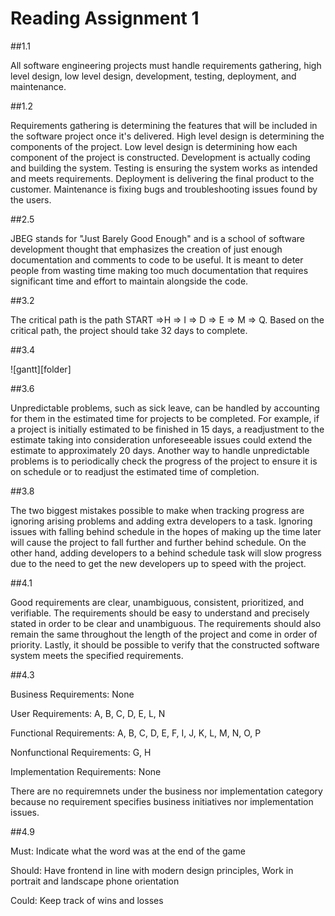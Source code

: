 # Reading Assignment 1

##1.1

All software engineering projects must handle requirements gathering, high level design, low level design, development, testing, deployment, and maintenance.

##1.2

Requirements gathering is determining the features that will be included in the software project once it's delivered. High level design is determining the components of the project. Low level design is determining how each component of the project is constructed. Development is actually coding and building the system. Testing is ensuring the system works as intended and meets requirements. Deployment is delivering the final product to the customer. Maintenance is fixing bugs and troubleshooting issues found by the users.

##2.5

JBEG stands for "Just Barely Good Enough" and is a school of software development thought that emphasizes the creation of just enough documentation and comments to code to be useful. It is meant to deter people from wasting time making too much documentation that requires significant time and effort to maintain alongside the code.

##3.2

The critical path is the path START =>H => I => D => E => M => Q. Based on the critical path, the project should take 32 days to complete.

##3.4

![gantt][folder]

##3.6

Unpredictable problems, such as sick leave, can be handled by accounting for them in the estimated time for projects to be completed. For example, if a project is initially estimated to be finished in 15 days, a readjustment to the estimate taking into consideration unforeseeable issues could extend the estimate to approximately 20 days. Another way to handle unpredictable problems is to periodically check the progress of the project to ensure it is on schedule or to readjust the estimated time of completion.

##3.8

The two biggest mistakes possible to make when tracking progress are ignoring arising problems and adding extra developers to a task. Ignoring issues with falling behind schedule in the hopes of making up the time later will cause the project to fall further and further behind schedule. On the other hand, adding developers to a behind schedule task will slow progress due to the need to get the new developers up to speed with the project.

##4.1

Good requirements are clear, unambiguous, consistent, prioritized, and verifiable. The requirements should be easy to understand and precisely stated in order to be clear and unambiguous. The requirements should also remain the same throughout the length of the project and come in order of priority. Lastly, it should be possible to verify that the constructed software system meets the specified requirements.

##4.3

Business Requirements: None

User Requirements: A, B, C, D, E, L, N

Functional Requirements: A, B, C, D, E, F, I, J, K, L, M, N, O, P

Nonfunctional Requirements: G, H

Implementation Requirements: None

There are no requiremnets under the business nor implementation category because no requirement specifies business initiatives nor implementation issues.

##4.9

Must: Indicate what the word was at the end of the game

Should: Have frontend in line with modern design principles, Work in portrait and landscape phone orientation

Could: Keep track of wins and losses